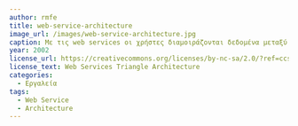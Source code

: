 ```yaml
---
author: rmfe
title: web-service-architecture
image_url: /images/web-service-architecture.jpg
caption: Με τις web services οι χρήστες διαμοιράζονται δεδομένα μεταξύ δυο διαφορετικών λειτουργικών συστημάτων μέσω αιτημάτων και απαντήσεων μεταξύ του web server και των χρηστών.
year: 2002
license_url: https://creativecommons.org/licenses/by-nc-sa/2.0/?ref=ccsearch&atype=rich
license_text: Web Services Triangle Architecture 
categories:
  - Εργαλεία
tags:
  - Web Service
  - Architecture
---
```

